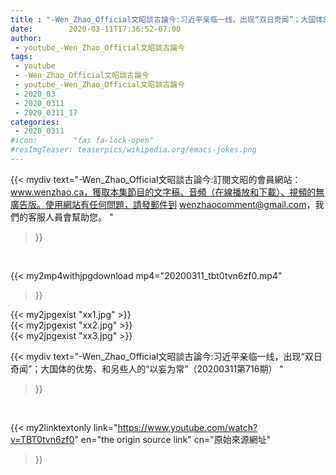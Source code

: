 ```yaml
---
title : "-Wen_Zhao_Official文昭談古論今:习近平亲临一线，出现“双日奇闻”；大国体的优势、和另些人的“以妄为常”（20200311第716期） "
date:        2020-03-11T17:36:52-07:00
author:
 - youtube_-Wen_Zhao_Official文昭談古論今
tags:
 - youtube
 - -Wen_Zhao_Official文昭談古論今
 - youtube_-Wen_Zhao_Official文昭談古論今
 - 2020_03
 - 2020_0311
 - 2020_0311_17
categories:
 - 2020_0311
#icon:        "fas fa-lock-open"
#resImgTeaser: teaserpics/wikipedia.org/emacs-jokes.png
---
```


{{< mydiv text="-Wen_Zhao_Official文昭談古論今:訂閱文昭的會員網站：www.wenzhao.ca，獲取本集節目的文字稿、音頻（在線播放和下載）、視頻的無廣告版。使用網站有任何問題，請發郵件到 wenzhaocomment@gmail.com，我們的客服人員會幫助您。 "
>}}
<br>


{{< my2mp4withjpgdownload mp4="20200311_tbt0tvn6zf0.mp4"
>}}

{{< my2jpgexist "xx1.jpg" >}}<br>
{{< my2jpgexist "xx2.jpg" >}}<br>
{{< my2jpgexist "xx3.jpg" >}}<br>



{{< mydiv text="-Wen_Zhao_Official文昭談古論今:习近平亲临一线，出现“双日奇闻”；大国体的优势、和另些人的“以妄为常”（20200311第716期） "
>}}
<br>

{{< my2linktextonly link="https://www.youtube.com/watch?v=TBT0tvn6zf0"
en="the origin source link" cn="原始來源網址"
>}}


<br>

